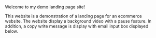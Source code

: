 Welcome to my demo landing page site!

This website is a demonstration of a landing page for an ecommerce website. The website display a background video with a pause feature. In addition, a copy write message is display with email input box displayed below.